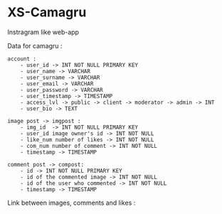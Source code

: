 # XS-Camagru

Instragram like web-app

Data for camagru :

    account :
        - user_id -> INT NOT NULL PRIMARY KEY
        - user_name -> VARCHAR
        - user_surname -> VARCHAR
        - user_email -> VARCHAR
        - user_password -> VARCHAR
        - user_timestamp -> TIMESTAMP
        - access_lvl -> public -> client -> moderator -> admin -> INT
        - user_bio -> TEXT

    image post -> imgpost :
        - img_id  -> INT NOT NULL PRIMARY KEY
        - user_id image owner's id -> INT NOT NULL
        - like_num number of likes -> INT NOT NULL
        - com_num number of comment -> INT NOT NULL
        - timestamp -> TIMESTAMP
    
    comment post -> compost:
        - id -> INT NOT NULL PRIMARY KEY
        - id of the commented image -> INT NOT NULL
        - id of the user who commented -> INT NOT NULL
        - timestamp -> TIMESTAMP


Link between images, comments and likes :

    